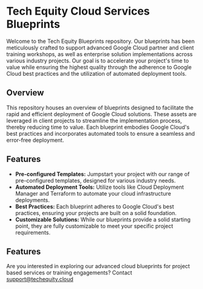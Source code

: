 # Tech Equity Cloud Services Blueprints

Welcome to the Tech Equity Blueprints repository. Our blueprints has been meticulously crafted to support advanced Google Cloud partner and client training workshops, as well as enterprise solution implementations across various industry projects. Our goal is to accelerate your project's time to value while ensuring the highest quality through the adherence to Google Cloud best practices and the utilization of automated deployment tools.

## Overview

This repository houses an overview of blueprints designed to facilitate the rapid and efficient deployment of Google Cloud solutions. These assets are leveraged in client projects to streamline the implementation process, thereby reducing time to value. Each blueprint embodies Google Cloud's best practices and incorporates automated tools to ensure a seamless and error-free deployment.

## Features

- **Pre-configured Templates:** Jumpstart your project with our range of pre-configured templates, designed for various industry needs.
- **Automated Deployment Tools:** Utilize tools like Cloud Deployment Manager and Terraform to automate your cloud infrastructure deployments.
- **Best Practices:** Each blueprint adheres to Google Cloud's best practices, ensuring your projects are built on a solid foundation.
- **Customizable Solutions:** While our blueprints provide a solid starting point, they are fully customizable to meet your specific project requirements.

## Features

Are you interested in exploring our advanced cloud blueprints for project based services or training engagements? Contact support@techequity.cloud



